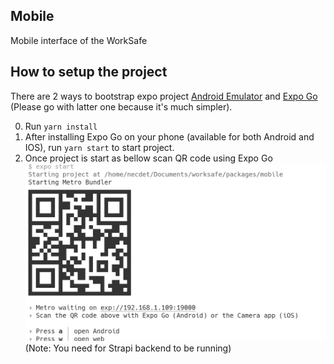 ## Mobile

Mobile interface of the WorkSafe

## How to setup the project

There are 2 ways to bootstrap expo project [Android Emulator](https://docs.expo.dev/workflow/android-studio-emulator/) and [Expo Go](https://docs.expo.dev/get-started/expo-go/) (Please go with latter one because it's much simpler).

0. Run `yarn install`
1. After installing Expo Go on your phone (available for both Android and IOS), run `yarn start` to start project.
2. Once project is start as bellow scan QR code using Expo Go ![asd](/docs/expo.png) (Note: You need for Strapi backend to be running)
